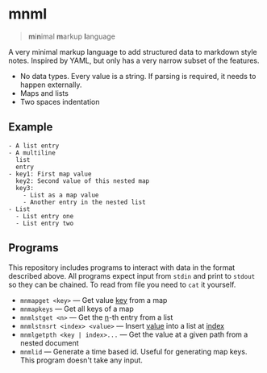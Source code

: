 mnml
====

> **m**i**n**imal **m**arkup **l**anguage

A very minimal markup language to add structured data to markdown style notes. Inspired by YAML, but only has a very narrow subset of the features.

- No data types. Every value is a string. If parsing is required, it needs to happen externally.
- Maps and lists
- Two spaces indentation

Example
-------

```
- A list entry
- A multiline
  list
  entry
- key1: First map value
  key2: Second value of this nested map
  key3: 
    - List as a map value
    - Another entry in the nested list
- List
  - List entry one
  - List entry two
```

Programs
--------

This repository includes programs to interact with data in the format described above. All programs expect input from `stdin` and print to `stdout` so they can be chained. To read from file you need to `cat` it yourself.

- `mnmapget <key>` — Get value <u>key</u> from a map
- `mnmapkeys` — Get all keys of a map
- `mnmlstget <n>` — Get the <u>n</u>-th entry from a list
- `mnmlstnsrt <index> <value>` — Insert <u>value</u> into a list at <u>index</u>
- `mnmlgetpth <key | index>...` — Get the value at a given path from a nested document
- `mnmlid` — Generate a time based id. Useful for generating map keys. This program doesn't take any input.
